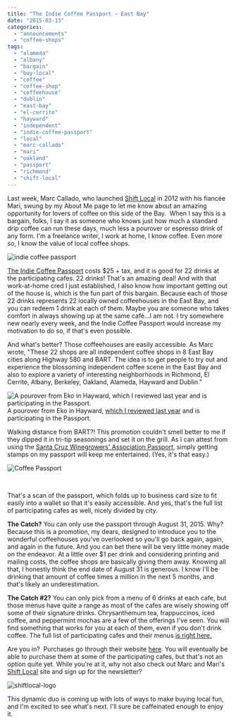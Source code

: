 ```yaml
---
title: "The Indie Coffee Passport – East Bay"
date: "2015-03-13"
categories:
  - "announcements"
  - "coffee-shops"
tags:
  - "alameda"
  - "albany"
  - "bargain"
  - "buy-local"
  - "coffee"
  - "coffee-shop"
  - "coffeehouse"
  - "dublin"
  - "east-bay"
  - "el-cerrito"
  - "hayward"
  - "independent"
  - "indie-coffee-passport"
  - "local"
  - "marc-callado"
  - "mari"
  - "oakland"
  - "passport"
  - "richmond"
  - "shift-local"
---
```


Last week, Marc Callado, who launched [Shift Local](https://shiftlocal.wordpress.com/) in 2012 with his fiancée Mari, swung by my About Me page to let me know about an amazing opportunity for lovers of coffee on this side of the Bay.  When I say this is a bargain, folks, I say it as someone who knows just how much a standard drip coffee can run these days, much less a pourover or espresso drink of any form. I'm a freelance writer, I work at home, I know coffee. Even more so, I know the value of local coffee shops.

![indie coffee passport](http://s3.amazonaws.com/thegourmez-wpmedia/2015/03/indie-coffee-passport-500x207.jpg)

[The Indie Coffee Passport](http://www.indiecoffeepassport.com/eastbay/) costs $25 + tax, and it is good for 22 drinks at the participating cafes. 22 drinks! That's an amazing deal! And with that work-at-home cred I just established, I also know how important getting out of the house is, which is the fun part of this bargain. Because each of those 22 drinks represents 22 locally owned coffeehouses in the East Bay, and you can redeem 1 drink at each of them. Maybe you are someone who takes comfort in always showing up at the same café…I am not. I try somewhere new nearly every week, and the Indie Coffee Passport would increase my motivation to do so, if that's even possible.

And what's better? Those coffeehouses are easily accessible. As Marc wrote, "These 22 shops are all independent coffee shops in 8 East Bay cities along Highway 580 and BART. The idea is to get people to try out and experience the blossoming independent coffee scene in the East Bay and also to explore a variety of interesting neighborhoods in Richmond, El Cerrito, Albany, Berkeley, Oakland, Alameda, Hayward and Dublin."




<div class="caption">

![A pourover from Eko in Hayward, which I reviewed last year and is participating in the Passport.](http://s3.amazonaws.com/thegourmez-wpmedia/2014/02/eko_03-402x500.jpg) A pourover from Eko in Hayward, [which I reviewed last year](http://www.rebeccagomezfarrell.com/2014/02/eko-coffee-bar-and-tea-house/) and is participating in the Passport.</div>


Walking distance from BART?! This promotion couldn't smell better to me if they dipped it in tri-tip seasonings and set it on the grill. As I can attest from using the [Santa Cruz Winegrowers' Association Passport](http://www.rebeccagomezfarrell.com/2014/03/wine-tasting-in-the-santa-cruz-mountains/), simply getting stamps on my passport will keep me entertained. (Yes, it's that easy.)

![Coffee Passport](http://s3.amazonaws.com/thegourmez-wpmedia/2015/03/Coffee-Passport-425x1024.jpg)

 

That's a scan of the passport, which folds up to business card size to fit easily into a wallet so that it's easily accessible. And yes, that's the full list of participating cafes as well, nicely divided by city.

**The Catch?** You can only use the passport through August 31, 2015. Why? Because this is a promotion, my dears, designed to introduce you to the wonderful coffeehouses you've overlooked so you'll go back again, again, and again in the future. And you can bet there will be very little money made on the endeavor. At a little over $1 per drink and considering printing and mailing costs, the coffee shops are basically giving them away. Knowing all that, I honestly think the end date of August 31 is generous. I know I'll be drinking that amount of coffee times a million in the next 5 months, and that's likely an underestimation.

**The Catch #2?** You can only pick from a menu of 6 drinks at each cafe, but those menus have quite a range as most of the cafes are wisely showing off some of their signature drinks. Chrysanthemum tea, frappuccinos, iced coffee, and peppermint mochas are a few of the offerings I've seen. You will find something that works for you at each of them, even if you don't drink coffee. The full list of participating cafes and their menus [is right here.](http://www.indiecoffeepassport.com/eastbay/participating.html)

Are you in?  Purchases go through their website [here](http://www.indiecoffeepassport.com/eastbay/buy.html). You will eventually be able to purchase them at some of the participating cafes, but that's not an option quite yet. While you're at it, why not also check out Marc and Mari's [Shift Local](https://shiftlocal.wordpress.com/) site and sign up for the newsletter?

![shiftlocal-logo](http://s3.amazonaws.com/thegourmez-wpmedia/2015/03/shiftlocal-logo.png)

This dynamic duo is coming up with lots of ways to make buying local fun, and I'm excited to see what's next. I'll sure be caffeinated enough to enjoy it.
